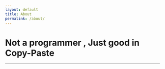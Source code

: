 ```yaml
---
layout: default
title: About
permalink: /about/
---
```

<div id="home">
    <h1>Not a programmer , Just good in Copy-Paste </h1>
    <hr />
 </div>
